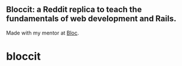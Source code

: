 ## Bloccit: a Reddit replica to teach the fundamentals of web development and Rails.
 
 Made with my mentor at [Bloc](http://bloc.io).
# bloccit
